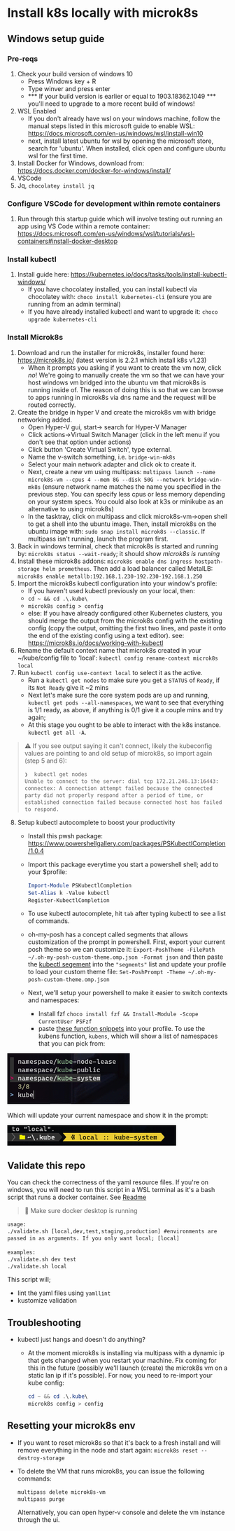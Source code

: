 # Install k8s locally with microk8s

## Windows setup guide

### Pre-reqs

1. Check your build version of windows 10
    * Press Windows key + R
    * Type winver and press enter
    * *** If your build version is earlier or equal to 1903.18362.1049 *** you'll need to upgrade to a more recent build of windows!
2. WSL Enabled
    * If you don't already have wsl on your windows machine, follow the manual steps listed in this microsoft guide to enable WSL: https://docs.microsoft.com/en-us/windows/wsl/install-win10
    * next, install latest ubuntu for wsl by opening the microsoft store, search for 'ubuntu'. When installed, click open and configure ubuntu wsl for the first time.
3. Install Docker for Windows, download from: https://docs.docker.com/docker-for-windows/install/
4. VSCode
5. Jq, `chocolatey install jq`
         
### Configure VSCode for development within remote containers

1. Run through this startup guide which will involve testing out running an app using VS Code within a remote container: https://docs.microsoft.com/en-us/windows/wsl/tutorials/wsl-containers#install-docker-desktop 


### Install kubectl

1. Install guide here: https://kubernetes.io/docs/tasks/tools/install-kubectl-windows/
    * If you have chocolatey installed, you can install kubectl via chocolatey with: `choco install kubernetes-cli` (ensure you are running from an admin terminal)
    * If you have already installed kubectl and want to upgrade it: `choco upgrade kubernetes-cli`


### Install Microk8s

1. Download and run the installer for microk8s, installer found here: https://microk8s.io/ (latest version is 2.2.1 which install k8s v1.23)
    * When it prompts you asking if you want to create the vm now, click *no*! We're going to manually create the vm so that we can have your host windows vm bridged into the ubuntu vm that microk8s is running inside of. The reason of doing this is so that we can browse to apps running in microk8s via dns name and the request will be routed correctly.
2. Create the bridge in hyper V and create the microk8s vm with bridge networking added.
    * Open Hyper-V gui, start-> search for Hyper-V Manager
    * Click actions->Virtual Switch Manager (click in the left menu if you don't see that option under actions)
    * Click button 'Create Virtual Switch', type external.
    * Name the v-switch something, i.e. `bridge-win-mk8s`
    * Select your main network adapter and click ok to create it.
    * Next, create a new vm using multipass: `multipass launch --name microk8s-vm --cpus 4 --mem 8G --disk 50G --network bridge-win-mk8s` (ensure network name matches the name you specified in the previous step. You can specify less cpus or less memory depending on your system specs. You could also look at k3s or minikube as an alternative to using microk8s)
    * In the tasktray, click on multipass and click microk8s-vm->open shell to get a shell into the ubuntu image. Then, install microk8s on the ubuntu image with: `sudo snap install microk8s --classic`. If multipass isn't running, launch the program first.
3. Back in windows terminal, check that microk8s is started and running by: `microk8s status --wait-ready`; it should show *microk8s is running*
4. Install these microk8s addons: `microk8s enable dns ingress hostpath-storage helm prometheus`. Then add a load balancer called MetalLB: `microk8s enable metallb:192.168.1.230-192.230-192.168.1.250`
5. Import the microk8s kubectl configuration into your window's profile:
    * If you haven't used kubectl previously on your local, then:
    * `cd ~ && cd .\.kube\`
    * `microk8s config > config`
    * else:  If you have already configured other Kubernetes clusters, you should merge the output from the microk8s config with the existing config (copy the output, omitting the first two lines, and paste it onto the end of the existing config using a text editor). see: https://microk8s.io/docs/working-with-kubectl
6. Rename the default context name that microk8s created in your ~/kube/config file to 'local': `kubectl config rename-context microk8s local` 
7. Run `kubectl config use-context local` to select it as the active.
    * Run a `kubectl get nodes` to make sure you get a `STATUS` of `Ready`, if its `Not Ready` give it ~2 mins
    * Next let's make sure the core system pods are up and running, `kubectl get pods --all-namespaces`, we want to see that everything is 1/1 ready, as above, if anything is 0/1 give it a couple mins and try again;
    * At this stage you ought to be able to interact with the k8s instance. `kubectl get all -A`.
> :warning: If you see output saying it can't connect, likely the kubeconfig values are pointing to and old setup of microk8s, so import again (step 5 and 6): 
> ``` 
> ❯  kubectl get nodes 
> Unable to connect to the server: dial tcp 172.21.246.13:16443: connectex: A connection attempt failed because the connected party did not properly respond after a period of time, or established connection failed because connected host has failed to respond.
> ```

8. Setup kubectl autocomplete to boost your productivity
    * Install this pwsh package: https://www.powershellgallery.com/packages/PSKubectlCompletion/1.0.4
    * Import this package everytime you start a powershell shell; add to your $profile: 

        ```powershell
        Import-Module PSKubectlCompletion
        Set-Alias k -Value kubectl
        Register-KubectlCompletion
        ```

    * To use kubectl autocomplete, hit `tab` after typing kubectl to see a list of commands.
    * oh-my-posh has a concept called segments that allows customization of the prompt in powershell. First, export your current posh theme so we can customize it: `Export-PoshTheme -FilePath ~/.oh-my-posh-custom-theme.omp.json -Format json` and then paste the [kubectl segement](https://ohmyposh.dev/docs/kubectl/) into the `"segments"` list and update your profile to load your custom theme file: `Set-PoshPrompt -Theme ~/.oh-my-posh-custom-theme.omp.json`
    * Next, we'll setup your powershell to make it easier to switch contexts and namespaces:
        * Install fzf `choco install fzf && Install-Module -Scope CurrentUser PSFzf`
        * paste [these function snippets](https://medium.com/dataseries/handy-kubernetes-context-namespace-switcher-for-powershell-a432ff8ae7cd) into your profile. To use the kubens function, `kubens`, which will show a list of namespaces that you can pick from:
  

![Terminal kubens usage](kubectl-kubens.png)

Which will update your current namespace and show it in the prompt:

![Terminal prompt with kubectl namespace segment](kubectl-current-namespace-example.png)


## Validate this repo

You can check the correctness of  the yaml resource files. If you're on windows, you will need to run this script in a WSL terminal as it's a bash script that runs a docker container. See [Readme](../windows-terminal/README.md)

>:star2: Make sure docker desktop is running

```shell
usage:
./validate.sh [local,dev,test,staging,production] #environments are passed in as arguments. If you only want local; [local]

examples:
./validate.sh dev test
./validate.sh local

```

This script will;

* lint the yaml files using `yamllint`
* kustomize validation
  
## Troubleshooting

- kubectl just hangs and doesn't do anything?
    * At the moment microk8s is installing via multipass with a dynamic ip that gets changed when you restart your machine. Fix coming for this in the future (possibly we'll launch (create) the microk8s vm on a static lan ip if it's possible). For now, you need to re-import your kube config:
  
        ```powershell
        cd ~ && cd .\.kube\
        microk8s config > config
        ```
    
## Resetting your microk8s env

- If you want to reset microk8s so that it's back to a fresh install and will remove everything in the node and start again: `microk8s reset --destroy-storage`

- To delete the VM that runs microk8s, you can issue the following commands: 
    ```
    multipass delete microk8s-vm
    multipass purge
    ```
    Alternatively, you can open hyper-v console and delete the vm instance through the ui.    

